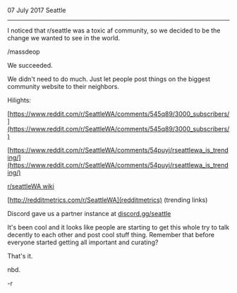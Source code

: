 07 July 2017 Seattle

---

I noticed that r/seattle was a toxic af community, so we decided to be the change we wanted to see in the world.

/massdeop

We succeeded.

We didn't need to do much.  Just let people post things on the biggest community website to their neighbors.

Hilights:

[https://www.reddit.com/r/SeattleWA/comments/545q89/3000_subscribers/](https://www.reddit.com/r/SeattleWA/comments/545q89/3000_subscribers/)

[https://www.reddit.com/r/SeattleWA/comments/54puyj/rseattlewa_is_trending/](https://www.reddit.com/r/SeattleWA/comments/54puyj/rseattlewa_is_trending/)

[r/seattleWA wiki](https://www.reddit.com/r/SeattleWA/wiki/index#wiki_why_should_you_subscribe_to_r.2Fseattlewa.3F)

[http://redditmetrics.com/r/SeattleWA](redditmetrics) (trending links)

Discord gave us a partner instance at [discord.gg/seattle](https://discord.gg/seattle)

It's been cool and it looks like people are starting to get this whole try to talk decently to each other and post cool stuff thing.  Remember that before everyone started getting all important and curating?

That's it. 

nbd.

-r
